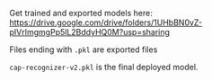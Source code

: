 Get trained and exported models here: https://drive.google.com/drive/folders/1UHbBN0vZ-pIVrImgmgPp5lL2BddyHQ0M?usp=sharing <br/>

Files ending with `.pkl` are exported files <br>

`cap-recognizer-v2.pkl` is the final deployed model.
